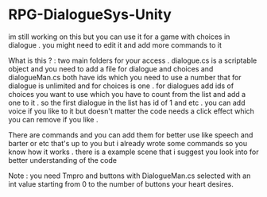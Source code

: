# RPG-DialogueSys-Unity
im still working on this but you can use it for a game with choices in dialogue . you might need to edit it and add more commands to it

What is this ? : two main folders for your access . dialogue.cs is a scriptable object and you need to add a file for dialogue and choices and dialogueMan.cs 
both have ids which you need to use a number that for dialogue is unlimited and for choices is one . for dialogues add ids of choices you want to use which you have to count from the list and add a one to it . so the first dialogue in the list has id of 1 and etc . you can add voice if you like to it but doesn't matter the code needs a click effect which you can remove if you like . 

There are commands and you can add them for better use like speech and barter or etc that's up to you but i already wrote some commands so you know how it works .
there is a example scene that i suggest you look into for better understanding of the code

Note : you need Tmpro and buttons with DialogueMan.cs selected with an int value starting from 0 to the number of buttons your heart desires.
